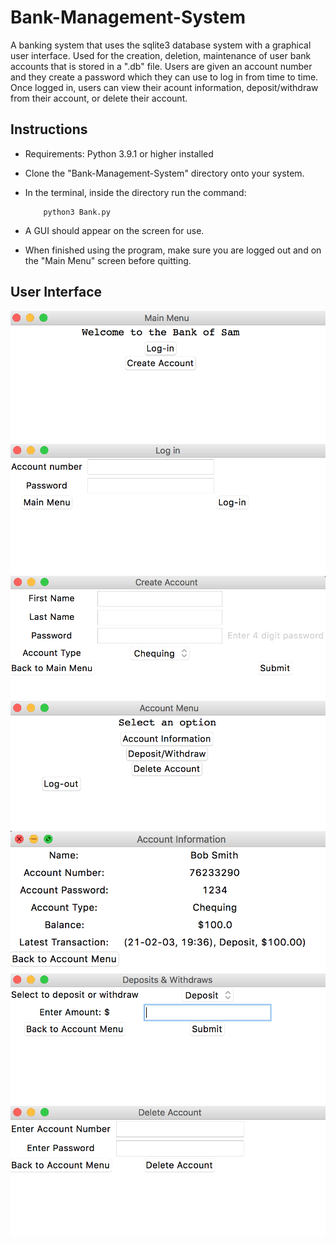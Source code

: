 # Bank-Management-System
A banking system that uses the sqlite3 database system with a graphical user interface. Used for the creation, deletion, maintenance of user bank accounts that is stored in a ".db" file. Users are given an account number and they create a password which they can use to log in from time to time. Once logged in, users can view their acount information, deposit/withdraw from their account, or delete their account.
## Instructions
- Requirements: Python 3.9.1 or higher installed
- Clone the "Bank-Management-System" directory onto your system. 
- In the terminal, inside the directory run the command: 

          python3 Bank.py

- A GUI should appear on the screen for use.
- When finished using the program, make sure you are logged out and on the "Main Menu" screen before quitting.

## User Interface
<img src="Images/Main_menu.png"/>
<br>
<img src="Images/Log_in.png"/>
<br>
<img src="Images/Create_account.png"/>
<br>
<img src="Images/Account_menu.png"/>
<br>
<img src="Images/Account_information.png"/>
<br>
<img src="Images/Deposits_withdraws.png"/>
<br>
<img src="Images/Delete_account.png"/>
